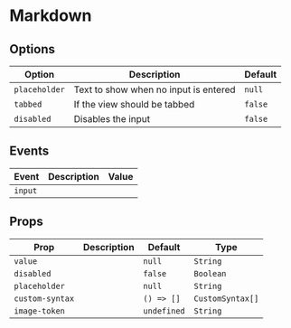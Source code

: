# Markdown

## Options

| Option        | Description                           | Default |
| ------------- | ------------------------------------- | ------- |
| `placeholder` | Text to show when no input is entered | `null`  |
| `tabbed`      | If the view should be tabbed          | `false` |
| `disabled`    | Disables the input                    | `false` |

## Events

| Event   | Description | Value |
| ------- | ----------- | ----- |
| `input` |             |       |

## Props

| Prop            | Description | Default     | Type             |
| --------------- | ----------- | ----------- | ---------------- |
| `value`         |             | `null`      | `String`         |
| `disabled`      |             | `false`     | `Boolean`        |
| `placeholder`   |             | `null`      | `String`         |
| `custom-syntax` |             | `() => []`  | `CustomSyntax[]` |
| `image-token`   |             | `undefined` | `String`         |
